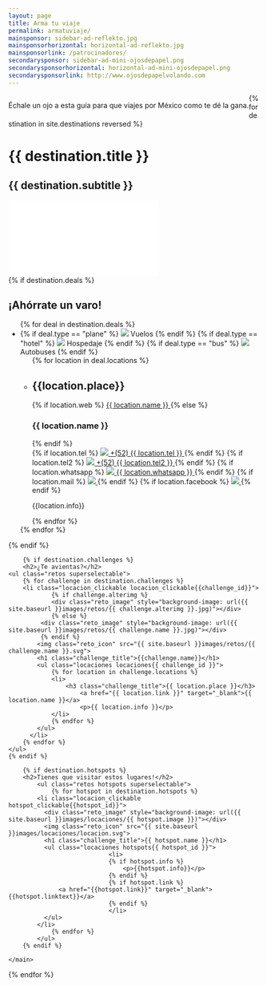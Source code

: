 ```yaml
---
layout: page
title: Arma tu viaje
permalink: armatuviaje/
mainsponsor: sidebar-ad-reflekto.jpg
mainsponsorhorizontal: horizontal-ad-reflekto.jpg
mainsponsorlink: /patrocinadores/
secondarysponsor: sidebar-ad-mini-ojosdepapel.png
secondarysponsorhorizontal: horizontal-ad-mini-ojosdepapel.png
secondarysponsorlink: http://www.ojosdepapelvolando.com
---
```


<p style="float:left;">Échale un ojo a esta guía para que viajes por México como te dé la gana.</p>

{% for destination in site.destinations reversed %}
<div class="destination">
	<h1>{{ destination.title }}</h1>
	<h2>{{ destination.subtitle }}</h2>
	<div class="main_video">
	  <iframe src="{{ destination.video }}" frameborder="0" allowfullscreen></iframe>
	</div>

  <main class="destination_content">
    {% if destination.deals %}
		<h2 class="promociones_title">¡Ahórrate un varo!</h2>
  	<ul class="deals_list">
		  {% for deal in destination.deals %}
					<li class="deal locacion_clickable deal_clickable{{deal_id}}">
            {% if deal.type == "plane" %}
            <img class="deal_icon" src="{{ site.baseurl }}images/promociones/plane.svg">
            <span class="deal_info">Vuelos</span>
            {% endif %}
            {% if deal.type == "hotel" %}
            <img class="deal_icon" src="{{ site.baseurl }}images/promociones/hotel.svg">
            <span class="deal_info">Hospedaje</span>
            {% endif %}
            {% if deal.type == "bus" %}
            <img class="deal_icon" src="{{ site.baseurl }}images/promociones/bus.svg">
            <span class="deal_info">Autobuses</span>
            {% endif %}
            <ul class="deal_hiddeninfo deals{{ deal_id }} superselectable">
  						{% for location in deal.locations %}
  						<li>
                <h2>{{location.place}}</h2>
								{% if location.web %}
								<a class="dealbrand" href="{{ location.web }}">
								{{ location.name }}
								</a>
								{% else %}
								<h3>{{ location.name }}</h3>
								{% endif %}
								<div class="infocontainer">
									{% if location.tel %}
									<a class="phonecontact" href="tel:{{location.tel}}">
										<img src="{{ site.baseurl }}images/layout/mobile.svg">
										+(52) {{ location.tel }}
									</a>
									{% endif %}
									{% if location.tel2 %}
									<a class="phonecontact" href="tel:{{ location.tel2 }}">
										<img src="{{ site.baseurl }}images/layout/mobile.svg">
										+(52) {{ location.tel2 }}
									</a>
									{% endif %}
									{% if location.whatsapp %}
									<a class="phonecontact" href="tel:{{ location.whatsapp }}">
								 		<img src="{{ site.baseurl }}images/layout/whatsapp.svg"> {{ location.whatsapp }}
									</a>
									{% endif %}
									{% if location.mail %}
									<a class="dealicon dealmail" href="mailto:{{ location.mail }}" target="_blank">
										<img src="{{ site.baseurl }}images/layout/contactored.svg">
									</a>
									{% endif %}
									{% if location.facebook %}
									<a class="dealicon dealfacebook" href="{{location.facebook}}" target="_blank">
										<img src="{{ site.baseurl }}images/layout/fbred.svg">
									</a>
									{% endif %}
									<p>{{location.info}}</p>
								</div>
              </li>
              {% endfor %}
            </ul>
					</li>
			{% endfor %}
		</ul>
    {% endif %}

		{% if destination.challenges %}
		<h2>¿Te avientas?</h2>
    <ul class="retos superselectable">
	    {% for challenge in destination.challenges %}
	  	<li class="locacion_clickable locacion_clickable{{challenge_id}}">
				{% if challenge.alterimg %}
				<div class="reto_image" style="background-image: url({{ site.baseurl }}images/retos/{{ challenge.alterimg }}.jpg)"></div>
				{% else %}
			 <div class="reto_image" style="background-image: url({{ site.baseurl }}images/retos/{{ challenge.name }}.jpg)"></div>
			 {% endif %}
		  	<img class="reto_icon" src="{{ site.baseurl }}images/retos/{{ challenge.name }}.svg">
		    <h1 class="challenge_title">{{challenge.name}}</h1>
		    <ul class="locaciones locaciones{{ challenge_id }}">
		    	{% for location in challenge.locations %}
		    	<li>
		    		<h3 class="challenge_title">{{ location.place }}</h3>
			    		<a href="{{ location.link }}" target="_blank">{{ location.name }}</a>
			    		<p>{{ location.info }}</p>
		    	</li>
		    	{% endfor %}
		    </ul>
		  </li>
	    {% endfor %}
    </ul>
    {% endif %}

		{% if destination.hotspots %}
		<h2>Tienes que visitar estos lugares!</h2>
			<ul class="retos hotspots superselectable">
				{% for hotspot in destination.hotspots %}
            <li class="locacion_clickable hotspot_clickable{{hotspot_id}}">
              <div class="reto_image" style="background-image: url({{ site.baseurl }}images/locaciones/{{ hotspot.image }})"></div>
              <img class="reto_icon" src="{{ site.baseurl }}images/locaciones/locacion.svg">
              <h1 class="challenge_title">{{ hotspot.name }}</h1>
              <ul class="locaciones hotspots{{ hotspot_id }}">
								<li>
								{% if hotspot.info %}
									<p>{{hotspot.info}}</p>
								{% endif %}
								{% if hotspot.link %}
                  <a href="{{hotspot.link}}" target="_blank">{{hotspot.linktext}}</a>
								{% endif %}
								</li>
              </ul>
            </li>
				{% endfor %}
			</ul>
		{% endif %}

	</main>
</div>
{% endfor %}

